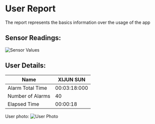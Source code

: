 # User Report
The report represents the basics information over the usage of the app
## Sensor Readings:
![Sensor Values](C:\Users\icadmin\user_ui\gui/data/img/graphs/graph_20240829162248_2.png)
## User Details:
| Name | XIJUN  SUN |
| --- | --- |
| Alarm Total Time | 00:03:18:000 |
| Number of Alarms | 40 |
| Elapsed Time | 00:00:18 |
User photo:
![User Photo](C:/Users/icadmin/Pictures/yanyan.jpg)
